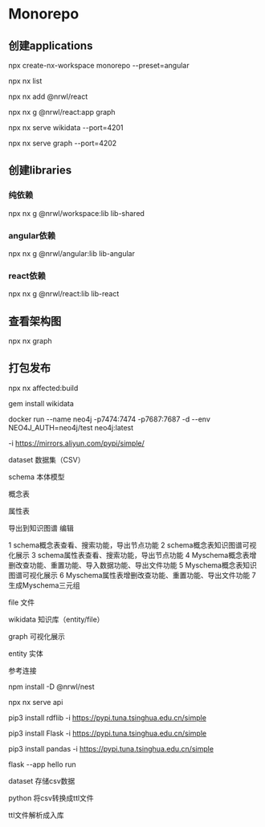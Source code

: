 # Monorepo

## 创建applications 

npx create-nx-workspace monorepo --preset=angular

npx nx list

npx nx add @nrwl/react

npx nx g @nrwl/react:app graph

npx nx serve wikidata --port=4201

npx nx serve graph --port=4202

## 创建libraries

### 纯依赖
npx nx g @nrwl/workspace:lib lib-shared

### angular依赖
npx nx g @nrwl/angular:lib lib-angular

### react依赖
npx nx g @nrwl/react:lib lib-react


## 查看架构图
npx nx graph


## 打包发布
npx nx affected:build


gem install wikidata


docker run --name neo4j -p7474:7474 -p7687:7687 -d  --env NEO4J_AUTH=neo4j/test  neo4j:latest


-i https://mirrors.aliyun.com/pypi/simple/

dataset 数据集（CSV）

schema 本体模型

概念表

属性表


导出到知识图谱
编辑

1 schema概念表查看、搜索功能，导出节点功能
2 schema概念表知识图谱可视化展示
3 schema属性表查看、搜索功能，导出节点功能
4 Myschema概念表增删改查功能、重置功能、导入数据功能、导出文件功能
5 Myschema概念表知识图谱可视化展示
6 Myschema属性表增删改查功能、重置功能、导出文件功能
7 生成Myschema三元组

file 文件

wikidata 知识库（entity/file）

graph 可视化展示

entity 实体



参考连接

npm install -D @nrwl/nest

npx nx serve api




pip3 install rdflib -i https://pypi.tuna.tsinghua.edu.cn/simple



pip3 install Flask -i https://pypi.tuna.tsinghua.edu.cn/simple




pip3 install pandas -i https://pypi.tuna.tsinghua.edu.cn/simple





 flask --app hello run



 dataset 存储csv数据

 python 将csv转换成ttl文件

 ttl文件解析成入库


